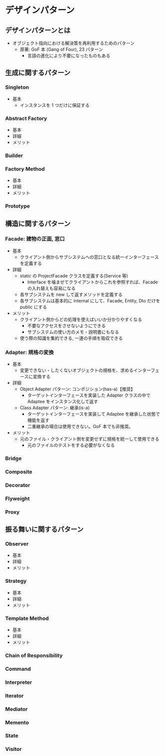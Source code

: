 # デザインパターン

## デザインパターンとは

- オブジェクト指向における解決策を再利用するためのパターン
  - 原著: GoF 本 (Gang of Four), 23 パターン
    - 言語の進化により不要になったものもある

## 生成に関するパターン

### Singleton

- 基本
  - インスタンスを 1 つだけに保証する

### Abstract Factory

- 基本
- 詳細
- メリット

### Builder

### Factory Method

- 基本
- 詳細
- メリット

### Prototype

## 構造に関するパターン

### Facade: 建物の正面, 窓口

- 基本
  - クライアント側からサブシステムへの窓口となる統一インターフェースを定義する
- 詳細
  - static の ProjectFacade クラスを定義する(Service 等)
    - Interface を噛ませてクライアントからこれを参照すれば、Facade の入れ替えも容易になる
  - 各サブシステムを new して返すメソッドを定義する
  - 各サブシステムは基本的に internal にして、Facade, Entity, Dto だけを public にする
- メリット
  - クライアント側からどの処理を使えばいいか分かりやすくなる
    - 不要なアクセスをさせないようにできる
    - サブシステムの使い方のメモ・説明書にもなる
  - 使う際の知識を集約できる, 一連の手順を吸収できる

### Adapter: 規格の変換

- 基本
  - 変更できない・したくないオブジェクトの規格を、求めるインターフェースに変換する
- 詳細
  - Object Adapter パターン: コンポジション(has-a)【推奨】
    - ターゲットインターフェースを実装した Adapter クラスの中で Adaptee をインスタンス化して返す
  - Class Adapter パターン: 継承(is-a)
    - ターゲットインターフェースを実装して Adaptee を継承した状態で機能を返す
    - 二重継承の場合は使用できない。GoF 本でも非推奨。
- メリット
  - 元のファイル・クライアント側を変更せずに規格を統一して使用できる
    - 元のファイルのテストをする必要がなくなる

### Bridge

### Composite

### Decorator

### Flyweight

### Proxy

## 振る舞いに関するパターン

### Observer

- 基本
- 詳細
- メリット

### Strategy

- 基本
- 詳細
- メリット

### Template Method

- 基本
- 詳細
- メリット

### Chain of Responsibility

### Command

### Interpreter

### Iterator

### Mediator

### Memento

### State

### Visitor
